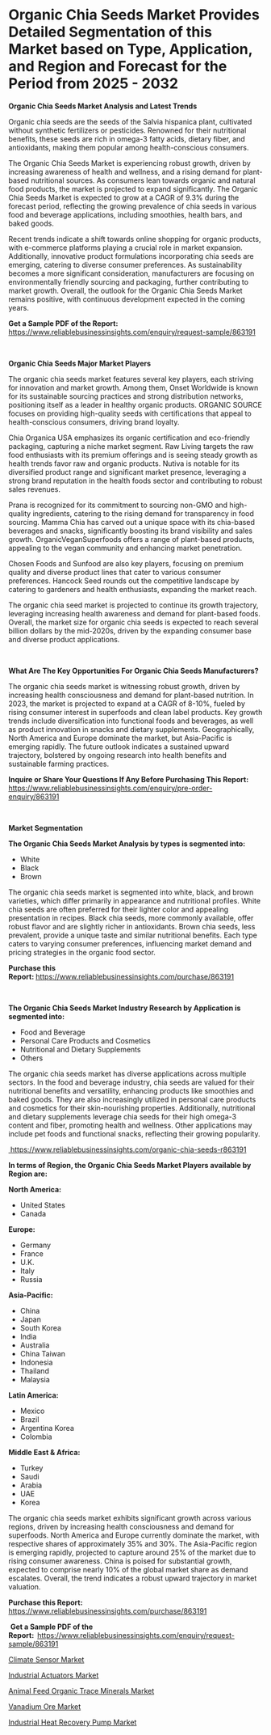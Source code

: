 <p><h1>Organic Chia Seeds Market Provides Detailed Segmentation of this Market based on Type, Application, and Region and Forecast for the Period from 2025 - 2032</h1></p><p><strong>Organic Chia Seeds Market Analysis and Latest Trends</strong></p>
<p><p>Organic chia seeds are the seeds of the Salvia hispanica plant, cultivated without synthetic fertilizers or pesticides. Renowned for their nutritional benefits, these seeds are rich in omega-3 fatty acids, dietary fiber, and antioxidants, making them popular among health-conscious consumers. </p><p>The Organic Chia Seeds Market is experiencing robust growth, driven by increasing awareness of health and wellness, and a rising demand for plant-based nutritional sources. As consumers lean towards organic and natural food products, the market is projected to expand significantly. The Organic Chia Seeds Market is expected to grow at a CAGR of 9.3% during the forecast period, reflecting the growing prevalence of chia seeds in various food and beverage applications, including smoothies, health bars, and baked goods.</p><p>Recent trends indicate a shift towards online shopping for organic products, with e-commerce platforms playing a crucial role in market expansion. Additionally, innovative product formulations incorporating chia seeds are emerging, catering to diverse consumer preferences. As sustainability becomes a more significant consideration, manufacturers are focusing on environmentally friendly sourcing and packaging, further contributing to market growth. Overall, the outlook for the Organic Chia Seeds Market remains positive, with continuous development expected in the coming years.</p></p>
<p><strong>Get a Sample PDF of the Report:&nbsp;</strong> <a href="https://www.reliablebusinessinsights.com/enquiry/request-sample/863191?utm_campaign=2220&utm_medium=2&utm_source=Github&utm_content=ia&utm_term=30012025&utm_id=organic-chia-seeds">https://www.reliablebusinessinsights.com/enquiry/request-sample/863191</a></p>
<p>&nbsp;</p>
<p><strong>Organic Chia Seeds Major Market Players</strong></p>
<p><p>The organic chia seeds market features several key players, each striving for innovation and market growth. Among them, Onset Worldwide is known for its sustainable sourcing practices and strong distribution networks, positioning itself as a leader in healthy organic products. ORGANIC SOURCE focuses on providing high-quality seeds with certifications that appeal to health-conscious consumers, driving brand loyalty.</p><p>Chia Organica USA emphasizes its organic certification and eco-friendly packaging, capturing a niche market segment. Raw Living targets the raw food enthusiasts with its premium offerings and is seeing steady growth as health trends favor raw and organic products. Nutiva is notable for its diversified product range and significant market presence, leveraging a strong brand reputation in the health foods sector and contributing to robust sales revenues.</p><p>Prana is recognized for its commitment to sourcing non-GMO and high-quality ingredients, catering to the rising demand for transparency in food sourcing. Mamma Chia has carved out a unique space with its chia-based beverages and snacks, significantly boosting its brand visibility and sales growth. OrganicVeganSuperfoods offers a range of plant-based products, appealing to the vegan community and enhancing market penetration.</p><p>Chosen Foods and Sunfood are also key players, focusing on premium quality and diverse product lines that cater to various consumer preferences. Hancock Seed rounds out the competitive landscape by catering to gardeners and health enthusiasts, expanding the market reach.</p><p>The organic chia seed market is projected to continue its growth trajectory, leveraging increasing health awareness and demand for plant-based foods. Overall, the market size for organic chia seeds is expected to reach several billion dollars by the mid-2020s, driven by the expanding consumer base and diverse product applications.</p></p>
<p>&nbsp;</p>
<p><strong>What Are The Key Opportunities For Organic Chia Seeds Manufacturers?</strong></p>
<p><p>The organic chia seeds market is witnessing robust growth, driven by increasing health consciousness and demand for plant-based nutrition. In 2023, the market is projected to expand at a CAGR of 8-10%, fueled by rising consumer interest in superfoods and clean label products. Key growth trends include diversification into functional foods and beverages, as well as product innovation in snacks and dietary supplements. Geographically, North America and Europe dominate the market, but Asia-Pacific is emerging rapidly. The future outlook indicates a sustained upward trajectory, bolstered by ongoing research into health benefits and sustainable farming practices.</p></p>
<p><strong>Inquire or Share Your Questions If Any Before Purchasing This Report:</strong> <a href="https://www.reliablebusinessinsights.com/enquiry/pre-order-enquiry/863191?utm_campaign=2220&utm_medium=2&utm_source=Github&utm_content=ia&utm_term=30012025&utm_id=organic-chia-seeds">https://www.reliablebusinessinsights.com/enquiry/pre-order-enquiry/863191</a></p>
<p>&nbsp;</p>
<p><strong>Market Segmentation</strong></p>
<p><strong>The Organic Chia Seeds Market Analysis by types is segmented into:</strong></p>
<p><ul><li>White</li><li>Black</li><li>Brown</li></ul></p>
<p><p>The organic chia seeds market is segmented into white, black, and brown varieties, which differ primarily in appearance and nutritional profiles. White chia seeds are often preferred for their lighter color and appealing presentation in recipes. Black chia seeds, more commonly available, offer robust flavor and are slightly richer in antioxidants. Brown chia seeds, less prevalent, provide a unique taste and similar nutritional benefits. Each type caters to varying consumer preferences, influencing market demand and pricing strategies in the organic food sector.</p></p>
<p><strong>Purchase this Report:&nbsp;</strong><a href="https://www.reliablebusinessinsights.com/purchase/863191?utm_campaign=2220&utm_medium=2&utm_source=Github&utm_content=ia&utm_term=30012025&utm_id=organic-chia-seeds">https://www.reliablebusinessinsights.com/purchase/863191</a></p>
<p>&nbsp;</p>
<p><strong>The Organic Chia Seeds Market Industry Research by Application is segmented into:</strong></p>
<p><ul><li>Food and Beverage</li><li>Personal Care Products and Cosmetics</li><li>Nutritional and Dietary Supplements</li><li>Others</li></ul></p>
<p><p>The organic chia seeds market has diverse applications across multiple sectors. In the food and beverage industry, chia seeds are valued for their nutritional benefits and versatility, enhancing products like smoothies and baked goods. They are also increasingly utilized in personal care products and cosmetics for their skin-nourishing properties. Additionally, nutritional and dietary supplements leverage chia seeds for their high omega-3 content and fiber, promoting health and wellness. Other applications may include pet foods and functional snacks, reflecting their growing popularity.</p></p>
<p><a href="https://www.reliablebusinessinsights.com/organic-chia-seeds-r863191?utm_campaign=2220&utm_medium=2&utm_source=Github&utm_content=ia&utm_term=30012025&utm_id=organic-chia-seeds">&nbsp;https://www.reliablebusinessinsights.com/organic-chia-seeds-r863191</a></p>
<p><strong>In terms of Region, the Organic Chia Seeds Market Players available by Region are:</strong></p>
<p>
    <p> <strong> North America: </strong>
        <ul>
            <li>United States</li>
            <li>Canada</li>
        </ul>
        </p> 
    <p> <strong> Europe: </strong>
        <ul>
            <li>Germany</li>
            <li>France</li>
            <li>U.K.</li>
            <li>Italy</li>
            <li>Russia</li>
        </ul>
        </p> 
    <p> <strong> Asia-Pacific: </strong>
        <ul>
            <li>China</li>
            <li>Japan</li>
            <li>South Korea</li>
            <li>India</li>
            <li>Australia</li>
            <li>China Taiwan</li>
            <li>Indonesia</li>
            <li>Thailand</li>
            <li>Malaysia</li>
        </ul>
        </p> 
    <p> <strong> Latin America: </strong>
        <ul>
            <li>Mexico</li>
            <li>Brazil</li>
            <li>Argentina Korea</li>
            <li>Colombia</li>
        </ul>
        </p> 
    <p> <strong> Middle East & Africa: </strong>
        <ul>
            <li>Turkey</li>
            <li>Saudi</li>
            <li>Arabia</li>
            <li>UAE</li>
            <li>Korea</li>
        </ul>
    </p>
    </p>
<p><p>The organic chia seeds market exhibits significant growth across various regions, driven by increasing health consciousness and demand for superfoods. North America and Europe currently dominate the market, with respective shares of approximately 35% and 30%. The Asia-Pacific region is emerging rapidly, projected to capture around 25% of the market due to rising consumer awareness. China is poised for substantial growth, expected to comprise nearly 10% of the global market share as demand escalates. Overall, the trend indicates a robust upward trajectory in market valuation.</p></p>
<p><strong>Purchase this Report: </strong><a href="https://www.reliablebusinessinsights.com/purchase/863191?utm_campaign=2220&utm_medium=2&utm_source=Github&utm_content=ia&utm_term=30012025&utm_id=organic-chia-seeds">https://www.reliablebusinessinsights.com/purchase/863191</a></p>
<p>&nbsp;<strong>Get a Sample PDF of the Report:&nbsp;&nbsp;</strong><a href="https://www.reliablebusinessinsights.com/enquiry/request-sample/863191?utm_campaign=2220&utm_medium=2&utm_source=Github&utm_content=ia&utm_term=30012025&utm_id=organic-chia-seeds">https://www.reliablebusinessinsights.com/enquiry/request-sample/863191</a></p>
<p><strong></strong></p>
<p><p><a href="https://www.linkedin.com/pulse/climate-sensor-market-study-growth-opportunities-value-chain-2uwbf?utm_campaign=2220&utm_medium=2&utm_source=Github&utm_content=ia&utm_term=30012025&utm_id=organic-chia-seeds">Climate Sensor Market</a></p><p><a href="https://www.linkedin.com/pulse/unlock-vital-data-industrial-actuators-market-financial-summary-jgc5c?utm_campaign=2220&utm_medium=2&utm_source=Github&utm_content=ia&utm_term=30012025&utm_id=organic-chia-seeds">Industrial Actuators Market</a></p><p><a href="https://github.com/triattwood9919/Market-Research-Report-List-1/blob/main/animal-feed-organic-trace-minerals-market.md?utm_campaign=2220&utm_medium=2&utm_source=Github&utm_content=ia&utm_term=30012025&utm_id=organic-chia-seeds">Animal Feed Organic Trace Minerals Market</a></p><p><a href="https://github.com/mcmackinj33/Market-Research-Report-List-1/blob/main/vanadium-ore-market.md?utm_campaign=2220&utm_medium=2&utm_source=Github&utm_content=ia&utm_term=30012025&utm_id=organic-chia-seeds">Vanadium Ore Market</a></p><p><a href="https://www.linkedin.com/pulse/according-latest-industrial-heat-recovery-pump-market-rgu3c?utm_campaign=2220&utm_medium=2&utm_source=Github&utm_content=ia&utm_term=30012025&utm_id=organic-chia-seeds">Industrial Heat Recovery Pump Market</a></p></p>